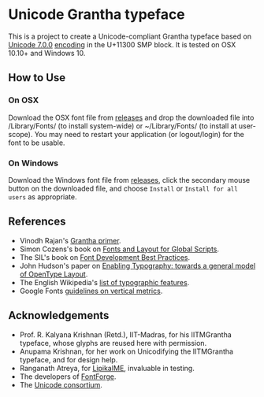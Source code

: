 # Unicode Grantha typeface

This is a project to create a Unicode-compliant Grantha typeface based on [Unicode 7.0.0](https://www.unicode.org/versions/Unicode7.0.0/) [encoding](http://std.dkuug.dk/JTC1/SC2/WG2/docs/n4135.pdf) in the U+11300 SMP block. It is tested on OSX 10.10+ and Windows 10.

## How to Use

### On OSX

Download the OSX font file from [releases](https://github.com/deepestblue/Sampradaya/releases/) and drop the downloaded file into /Library/Fonts/ (to install system-wide) or ~/Library/Fonts/ (to install at user-scope). You may need to restart your application (or logout/login) for the font to be usable.

### On Windows

Download the Windows font file from [releases](https://github.com/deepestblue/Sampradaya/releases/), click the secondary mouse button on the downloaded file, and choose `Install` or `Install for all users` as appropriate.

## References

* Vinodh Rajan's [Grantha primer](http://www.virtualvinodh.com/grantha-lipitva).
* Simon Cozens's book on [Fonts and Layout for Global Scripts](https://simoncozens.github.io/fonts-and-layout/).
* The SIL's book on [Font Development Best Practices](https://silnrsi.github.io/FDBP/en-US/OpenType.html).
* John Hudson's paper on [Enabling Typography: towards a general model of OpenType Layout](http://tiro.com/John/Enabling_Typography_(OTL).pdf).
* The English Wikipedia's [list of typographic features](https://en.wikipedia.org/wiki/List_of_typographic_features).
* Google Fonts [guidelines on vertical metrics](https://github.com/googlefonts/gf-docs/blob/master/VerticalMetrics/README.md).

## Acknowledgements

* Prof. R. Kalyana Krishnan (Retd.), IIT-Madras, for his IITMGrantha typeface, whose glyphs are reused here with permission.
* Anupama Krishnan, for her work on Unicodifying the IITMGrantha typeface, and for design help.
* Ranganath Atreya, for [LipikaIME](https://github.com/ratreya/Lipika_IME), invaluable in testing.
* The developers of [FontForge](http://fontforge.github.io/).
* The [Unicode consortium](http://unicode.org).
